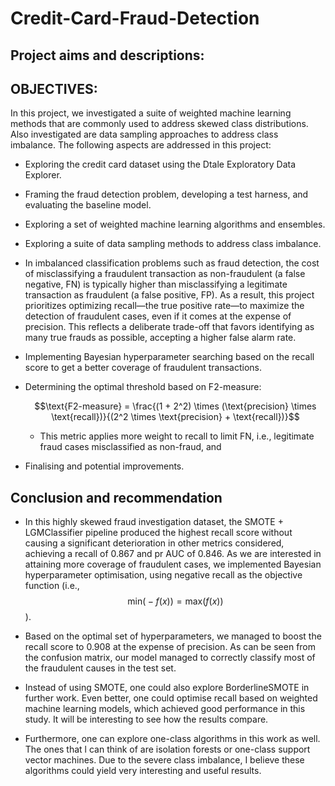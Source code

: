 # Credit-Card-Fraud-Detection
## Project aims and descriptions:
## OBJECTIVES: 

In this project, we investigated a suite of weighted machine learning methods that are commonly used to address skewed class distributions. Also investigated are data sampling approaches to address class imbalance. The following aspects are addressed in this project:
- Exploring the credit card dataset using the Dtale Exploratory Data Explorer.
- Framing the fraud detection problem, developing a test harness, and evaluating the baseline model. 
- Exploring a set of weighted machine learning algorithms and ensembles.
- Exploring a suite of data sampling methods to address class imbalance.
- In imbalanced classification problems such as fraud detection, the cost of misclassifying a fraudulent transaction as non-fraudulent (a false negative, FN) is typically higher than misclassifying a legitimate transaction as fraudulent (a false positive, FP). As a result, this project prioritizes optimizing recall—the true positive rate—to maximize the detection of fraudulent cases, even if it comes at the expense of precision. This reflects a deliberate trade-off that favors identifying as many true frauds as possible, accepting a higher false alarm rate.
- Implementing Bayesian hyperparameter searching based on the recall score to get a better coverage of fraudulent transactions.
- Determining the optimal threshold based on F2-measure:

  $$\text{F2-measure} = \frac{(1 + 2^2) \times (\text{precision} \times \text{recall})}{(2^2 \times \text{precision} + \text{recall})}$$

   - This metric applies more weight to recall to limit FN, i.e., legitimate fraud cases misclassified as non-fraud, and
- Finalising and potential improvements.

## Conclusion and recommendation
- In this highly skewed fraud investigation dataset, the SMOTE + LGMClassifier pipeline produced the highest recall score without causing a significant deterioration in other metrics considered, achieving a recall of 0.867 and pr AUC of 0.846. As we are interested in attaining more coverage of fraudulent cases, we implemented Bayesian hyperparameter optimisation, using negative recall as the objective function (i.e., $$\text{min} \big(-f(x)\big) = \text{max} \big(f(x)\big)$$). 
- Based on the optimal set of hyperparameters, we managed to boost the recall score to 0.908 at the expense of precision. As can be seen from the confusion matrix, our model managed to correctly classify most of the fraudulent causes in the test set.



- Instead of using SMOTE, one could also explore BorderlineSMOTE in further work. Even better, one could optimise recall based on weighted machine learning models, which achieved good performance in this study. It will be interesting to see how the results compare. 
- Furthermore, one can explore one-class algorithms in this work as well. The ones that l can think of are isolation forests or one-class support vector machines. Due to the severe class imbalance, I believe these algorithms could yield very interesting and useful results.
